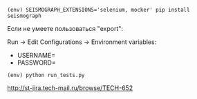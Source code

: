 ```
(env) SEISMOGRAPH_EXTENSIONS='selenium, mocker' pip install seismograph
```
Если не умеете пользоваться "export":

Run -> Edit Configurations -> Environment variables:

* USERNAME=
* PASSWORD=


```
(env) python run_tests.py
```


http://st-jira.tech-mail.ru/browse/TECH-652

